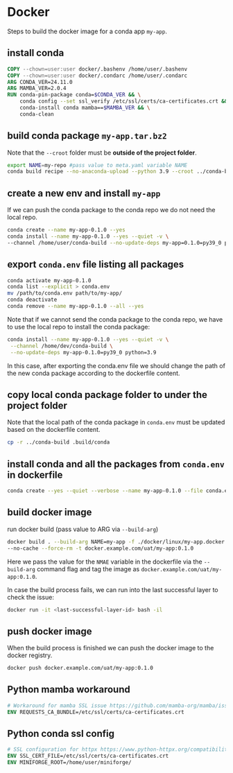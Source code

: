 # Docker

Steps to build the docker image for a conda app `my-app`.

## install conda
```dockerfile
COPY --chown=user:user docker/.bashenv /home/user/.bashenv
COPY --chown=user:user docker/.condarc /home/user/.condarc
ARG CONDA_VER=24.11.0
ARG MAMBA_VER=2.0.4
RUN conda-pin-package conda=$CONDA_VER && \
    conda config --set ssl_verify /etc/ssl/certs/ca-certificates.crt && \
    conda-install conda mamba==$MAMBA_VER && \
    conda-clean
```

## build conda package `my-app.tar.bz2`
Note that the `--croot` folder must be **outside of the project folder**.
```sh
export NAME=my-repo #pass value to meta.yaml variable NAME
conda build recipe --no-anaconda-upload --python 3.9 --croot ../conda-build --no-test
```

## create a new env and install `my-app`
If we can push the conda package to the conda repo we do not need the local repo.
```sh
conda create --name my-app-0.1.0 --yes
conda install --name my-app-0.1.0 --yes --quiet -v \
--channel /home/user/conda-build --no-update-deps my-app=0.1.0=py39_0 python=3.9
```

## export `conda.env` file listing all packages
```sh
conda activate my-app-0.1.0
conda list --explicit > conda.env
mv /path/to/conda.env path/to/my-app/
conda deactivate
conda remove --name my-app-0.1.0 --all --yes
```

Note that if we cannot send the conda package to the conda repo, 
we have to use the local repo to install the conda package:
```sh
conda install --name my-app-0.1.0 --yes --quiet -v \
 --channel /home/dev/conda-build \
 --no-update-deps my-app-0.1.0=py39_0 python=3.9
```
In this case, after exporting the conda.env file we should change the path of the new conda package according to the dockerfile content.

## copy local conda package folder to under the project folder
Note that the local path of the conda package in `conda.env` must be updated based on the dockerfile content.
```sh
cp -r ../conda-build .build/conda
```

## install conda and all the packages from `conda.env` in dockerfile 
```sh
conda create --yes --quiet --verbose --name my-app-0.1.0 --file conda.env && conda-clean
```

## build docker image
run docker build (pass value to ARG via `--build-arg`)
```sh
docker build . --build-arg NAME=my-app -f ./docker/linux/my-app.docker \
--no-cache --force-rm -t docker.example.com/uat/my-app:0.1.0
```
Here we pass the value for the `NMAE` variable in the dockerfile via the `--build-arg` command flag 
and tag the image as `docker.example.com/uat/my-app:0.1.0`. 

In case the build process fails, we can run into the last successful layer to check the issue:
```sh
docker run -it <last-successful-layer-id> bash -il
```

## push docker image
When the build process is finished we can push the docker image to the docker registry.
```sh
docker push docker.example.com/uat/my-app:0.1.0
```

## Python mamba workaround
```dockerfile
# Workaround for mamba SSL issue https://github.com/mamba-org/mamba/issues/628
ENV REQUESTS_CA_BUNDLE=/etc/ssl/certs/ca-certificates.crt
```

## Python conda ssl config
```dockerfile
# SSL configuration for httpx https://www.python-httpx.org/compatibility/#ssl-configuration
ENV SSL_CERT_FILE=/etc/ssl/certs/ca-certificates.crt
ENV MINIFORGE_ROOT=/home/user/miniforge/
```
